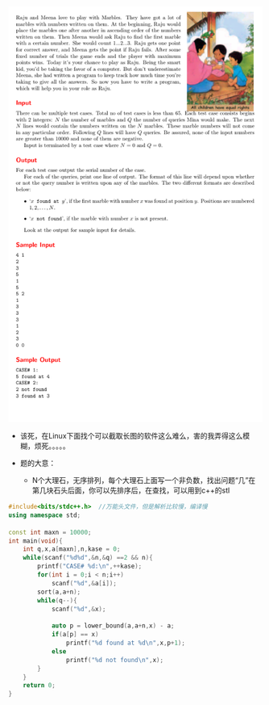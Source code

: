 ![](../../Image/uva10474.png)

- 该死，在Linux下面找个可以截取长图的软件这么难么，害的我弄得这么模糊，烦死。。。。。

- 题的大意：
  - N个大理石，无序排列，每个大理石上面写一个非负数，找出问题“几”在第几块石头后面，你可以先排序后，在查找，可以用到c++的stl

```c++
#include<bits/stdc++.h>  //万能头文件，但是解析比较慢，编译慢
using namespace std;

const int maxn = 10000;
int main(void){
    int q,x,a[maxn],n,kase = 0;
    while(scanf("%d%d",&n,&q) ==2 && n){
        printf("CASE# %d:\n",++kase);
        for(int i = 0;i < n;i++)
            scanf("%d",&a[i]);
        sort(a,a+n);
        while(q--){
            scanf("%d",&x);

            auto p = lower_bound(a,a+n,x) - a;
            if(a[p] == x)
                printf("%d found at %d\n",x,p+1);
            else
                printf("%d not found\n",x);
        } 
    }
    return 0;
}
```

